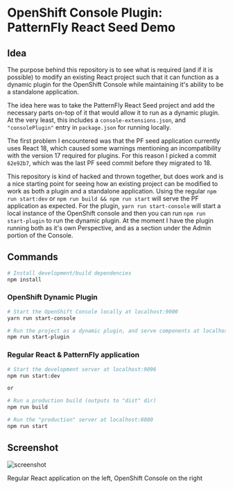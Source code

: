 # OpenShift Console Plugin: PatternFly React Seed Demo

## Idea

The purpose behind this repository is to see what is required (and if it is possible) to modify an existing React project such that it can function as a dynamic plugin for the OpenShift Console while maintaining it's ability to be a standalone application.

The idea here was to take the PatternFly React Seed project and add the necessary parts on-top of it that would allow it to run as a dynamic plugin. At the very least, this includes a `console-extensions.json`, and `"consolePlugin"` entry in `package.json` for running locally.

The first problem I encountered was that the PF seed application currently uses React 18, which caused some warnings mentioning an incompatibility with the version 17 required for plugins. For this reason I picked a commit `62e92b7`, which was the last PF seed commit before they migrated to 18.

This repository is kind of hacked and thrown together, but does work and is a nice starting point for seeing how an existing project can be modified to work as both a plugin and a standalone application. Using the regular `npm run start:dev` or `npm run build && npm run start` will serve the PF application as expected. For the plugin, `yarn run start-console` will start a local instance of the OpenShift console and then you can run `npm run start-plugin` to run the dynamic plugin. At the moment I have the plugin running both as it's own Perspective, and as a section under the Admin portion of the Console.

## Commands
```sh
# Install development/build dependencies
npm install
```

### OpenShift Dynamic Plugin
```sh
# Start the OpenShift Console locally at localhost:9000
yarn run start-console

# Run the project as a dynamic plugin, and serve components at localhost:9091
npm run start-plugin
```

### Regular React & PatternFly application
```sh
# Start the development server at localhost:9096
npm run start:dev

or

# Run a production build (outputs to "dist" dir)
npm run build

# Run the "production" server at localhost:8080
npm run start
```
## Screenshot
![screenshot](https://github.com/aptmac/console-plugin-pf-seed-demo/assets/10425301/42e46134-80b3-40a0-ae33-905ed68c1f57)

Regular React application on the left, OpenShift Console on the right

